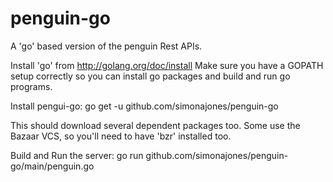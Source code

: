 penguin-go
==========

A 'go' based version of the penguin Rest APIs.

Install 'go' from http://golang.org/doc/install
Make sure you have a GOPATH setup correctly so you can install go packages and build and run go programs.

Install pengui-go:
go get -u github.com/simonajones/penguin-go

This should download several dependent packages too. Some use the Bazaar VCS, so you'll need to have 'bzr' installed too.

Build and Run the server:
go run github.com/simonajones/penguin-go/main/penguin.go
